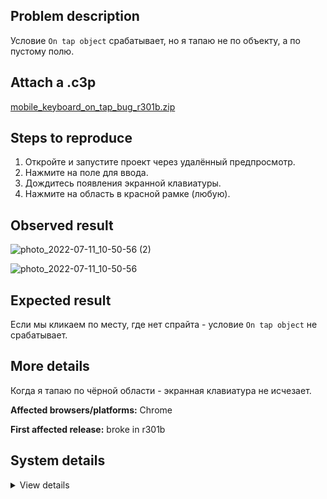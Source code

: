 ## Problem description

Условие `On tap object` срабатывает, но я тапаю не по объекту, а по пустому полю.

## Attach a .c3p

[mobile_keyboard_on_tap_bug_r301b.zip](https://github.com/WilsonPercival/WilsonPercival/files/9082339/mobile_keyboard_on_tap_bug_r301b.zip)

## Steps to reproduce

1. Откройте и запустите проект через удалённый предпросмотр.
2. Нажмите на поле для ввода.
3. Дождитесь появления экранной клавиатуры.
4. Нажмите на область в красной рамке (любую).

## Observed result

![photo_2022-07-11_10-50-56 (2)](https://user-images.githubusercontent.com/91274932/178225628-fdd9656e-e03a-4405-8f69-ceabe4ee95d9.jpg)

![photo_2022-07-11_10-50-56](https://user-images.githubusercontent.com/91274932/178225635-855b5424-5aa6-45c3-aca5-0300f68fb7ae.jpg)

## Expected result

Если мы кликаем по месту, где нет спрайта - условие `On tap object` не срабатывает.

## More details

Когда я тапаю по чёрной области - экранная клавиатура не исчезает.

**Affected browsers/platforms:** Chrome

**First affected release:** broke in r301b

## System details

<details><summary>View details</summary>

Platform information
Product: Construct 3 r301 (beta)
Browser: Chrome 103.0.5060.114
Browser engine: Chromium
Context: browser
Operating system: Windows NT 0.1.0
Device type: desktop
Device pixel ratio: 1
Logical CPU cores: 2
Approx. device memory: 4 GB
User agent: Mozilla/5.0 (Windows NT 6.1; Win64; x64) AppleWebKit/537.36 (KHTML, like Gecko) Chrome/103.0.0.0 Safari/537.36
Language setting: en-US

Local storage
Storage quota (approx): 59 gb
Storage usage (approx): 335 mb (0.6%)
Persistant storage: No

Browser support notes
This list contains missing features that are not required, but could improve performance or user experience if supported.

UI effects are disabled in settings.
WebGL 2+ is not supported. Rendering quality and features may be affected.
WebGL information
Version string: WebGL 1.0 (OpenGL ES 2.0 Chromium)
Numeric version: 1
Supports NPOT textures: partial
Supports GPU profiling: no
Supports highp precision: yes
Vendor: Google Inc. (Intel)
Renderer: ANGLE (Intel, Intel(R) HD Graphics Direct3D9Ex vs_3_0 ps_3_0, igdumdim64.dll)
Major performance caveat: no
Maximum texture size: 8192
Point size range: 1 to 256
Extensions:

ANGLE_instanced_arrays
EXT_blend_minmax
EXT_color_buffer_half_float
EXT_float_blend
EXT_frag_depth
EXT_shader_texture_lod
EXT_texture_filter_anisotropic
WEBKIT_EXT_texture_filter_anisotropic
EXT_sRGB
KHR_parallel_shader_compile
OES_element_index_uint
OES_fbo_render_mipmap
OES_standard_derivatives
OES_texture_float
OES_texture_float_linear
OES_texture_half_float
OES_texture_half_float_linear
OES_vertex_array_object
WEBGL_color_buffer_float
WEBGL_compressed_texture_s3tc
WEBKIT_WEBGL_compressed_texture_s3tc
WEBGL_compressed_texture_s3tc_srgb
WEBGL_debug_renderer_info
WEBGL_debug_shaders
WEBGL_depth_texture
WEBKIT_WEBGL_depth_texture
WEBGL_lose_context
WEBKIT_WEBGL_lose_context
WEBGL_multi_draw
Audio information
System sample rate: 48000 Hz
Output channels: 2
Output interpretation: speakers
Supported decode formats:

WebM Opus (audio/webm; codecs=opus)
Ogg Opus (audio/ogg; codecs=opus)
WebM Vorbis (audio/webm; codecs=vorbis)
Ogg Vorbis (audio/ogg; codecs=vorbis)
MPEG-4 AAC (audio/mp4; codecs=mp4a.40.5)
MP3 (audio/mpeg)
FLAC (audio/flac)
PCM WAV (audio/wav; codecs=1)
Supported encode formats:

WebM Opus (audio/webm; codecs=opus)
Video information
Supported decode formats:

WebM AV1 (video/webm; codecs=av01.0.00M.08)
MP4 AV1 (video/mp4; codecs=av01.0.00M.08)
WebM VP9 (video/webm; codecs=vp9)
WebM VP8 (video/webm; codecs=vp8)
Ogg Theora (video/ogg; codecs=theora)
H.264 (video/mp4; codecs=avc1.42E01E)
Supported encode formats:

WebM VP9 (video/webm; codecs=vp9)
WebM VP8 (video/webm; codecs=vp8)

</details>
